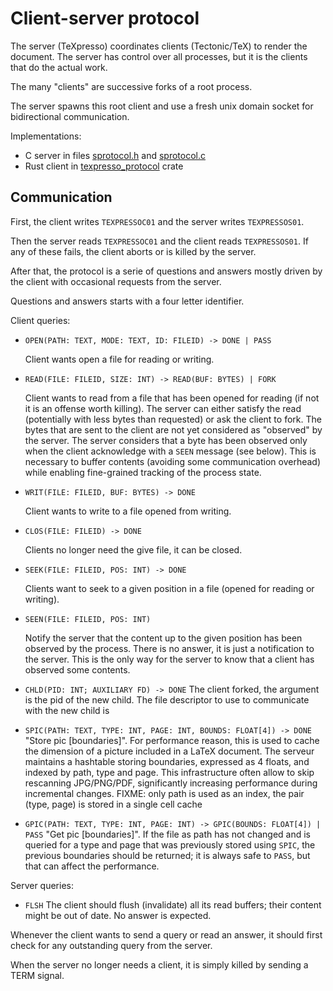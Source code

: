 # Client-server protocol

The server (TeXpresso) coordinates clients (Tectonic/TeX) to render the document. The server has control over all processes, but it is the clients that do the actual work.

The many "clients" are successive forks of a root process. 

The server spawns this root client and use a fresh unix domain socket for bidirectional communication.

Implementations:
- C server in files [sprotocol.h](src/sprotocol.h) and [sprotocol.c](src/sprotocol.c)
- Rust client in [texpresso\_protocol](tectonic/crates/texpresso_protocol/src/lib.rs) crate

## Communication

First, the client writes `TEXPRESSOC01` and the server writes `TEXPRESSOS01`.

Then the server reads `TEXPRESSOC01` and the client reads `TEXPRESSOS01`. If any of these fails, the client aborts or is killed by the server.

After that, the protocol is a serie of questions and answers mostly driven by the client with occasional requests from the server. 

Questions and answers starts with a four letter identifier.

Client queries:

- `OPEN(PATH: TEXT, MODE: TEXT, ID: FILEID) -> DONE | PASS`

  Client wants open a file for reading or writing.

- `READ(FILE: FILEID, SIZE: INT) -> READ(BUF: BYTES) | FORK`

  Client wants to read from a file that has been opened for reading (if not it
  is an offense worth killing). The server can either satisfy the read
  (potentially with less bytes than requested) or ask the client to fork.
  The bytes that are sent to the client are not yet considered as "observed" by
  the server. The server considers that a byte has been observed only when the
  client acknowledge with a `SEEN` message (see below).
  This is necessary to buffer contents (avoiding some communication overhead)
  while enabling fine-grained tracking of the process state.

- `WRIT(FILE: FILEID, BUF: BYTES) -> DONE`

  Client wants to write to a file opened from writing.

- `CLOS(FILE: FILEID) -> DONE`

  Clients no longer need the give file, it can be closed.

- `SEEK(FILE: FILEID, POS: INT) -> DONE`

  Clients want to seek to a given position in a file (opened for reading or writing).

- `SEEN(FILE: FILEID, POS: INT)` 

  Notify the server that the content up to the given position has been observed by the process.
  There is no answer, it is just a notification to the server.
  This is the only way for the server to know that a client has observed some contents.

- `CHLD(PID: INT; AUXILIARY FD) -> DONE`
  The client forked, the argument is the pid of the new child.
  The file descriptor to use to communicate with the new child is 

- `SPIC(PATH: TEXT, TYPE: INT, PAGE: INT, BOUNDS: FLOAT[4]) -> DONE`
  "Store pic [boundaries]". For performance reason, this is used to cache the
  dimension of a picture included in a LaTeX document.
  The serveur maintains a hashtable storing boundaries, expressed as 4 floats,
  and indexed by path, type and page.
  This infrastructure often allow to skip rescanning JPG/PNG/PDF, significantly increasing performance during incremental changes. FIXME: only path is used as an index, the pair (type, page) is stored in a single cell cache

- `GPIC(PATH: TEXT, TYPE: INT, PAGE: INT) -> GPIC(BOUNDS: FLOAT[4]) | PASS`
  "Get pic [boundaries]". If the file as path has not changed and is queried for a type and page that was previously stored using `SPIC`, the previous boundaries should be returned; it is always safe to `PASS`, but that can affect the performance.
  

Server queries:

- `FLSH`
  The client should flush (invalidate) all its read buffers; their content might be out of date. No answer is expected.

Whenever the client wants to send a query or read an answer, it should first check for any outstanding query from the server. 

When the server no longer needs a client, it is simply killed by sending a TERM signal.

